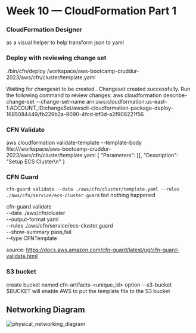 # Week 10 — CloudFormation Part 1


### CloudFormation Designer
as a visual helper to help transform json to yaml

### Deploy with reviewing change set
./bin/cfn/deploy
/workspace/aws-bootcamp-cruddur-2023/aws/cfn/cluster/template.yaml

Waiting for changeset to be created..
Changeset created successfully. Run the following command to review changes:
aws cloudformation describe-change-set --change-set-name arn:aws:cloudformation:us-east-1:ACCOUNT_ID:changeSet/awscli-cloudformation-package-deploy-1685084449/fb229b2a-9090-4fcd-bf0d-a2f908221f56
### CFN Validate
aws cloudformation validate-template --template-body file:///workspace/aws-bootcamp-cruddur-2023/aws/cfn/cluster/template.yaml
{
    "Parameters": [],
    "Description": "Setup ECS Cluster\n"
}
### CFN Guard
```cfn-guard validate --data ./aws/cfn/cluster/template.yaml --rules ./aws/cfn/service/ecs-cluster.guard```
but nothing happened

cfn-guard validate \
--data ./aws/cfn/cluster \
--output-format yaml \
--rules ./aws/cfn/service/ecs-cluster.guard \
--show-summary pass,fail \
--type CFNTemplate

source: https://docs.aws.amazon.com/cfn-guard/latest/ug/cfn-guard-validate.html

### S3 bucket
create bucket named cfn-artifacts-<unique_id>
option  --s3-bucket $BUCKET will enable AWS to put the template file to the S3 bucket


## Networking Diagram
![physical_networking_diagram](../_docs/assets/week10/Cruddur-Networking-Page-2.drawio.svg)